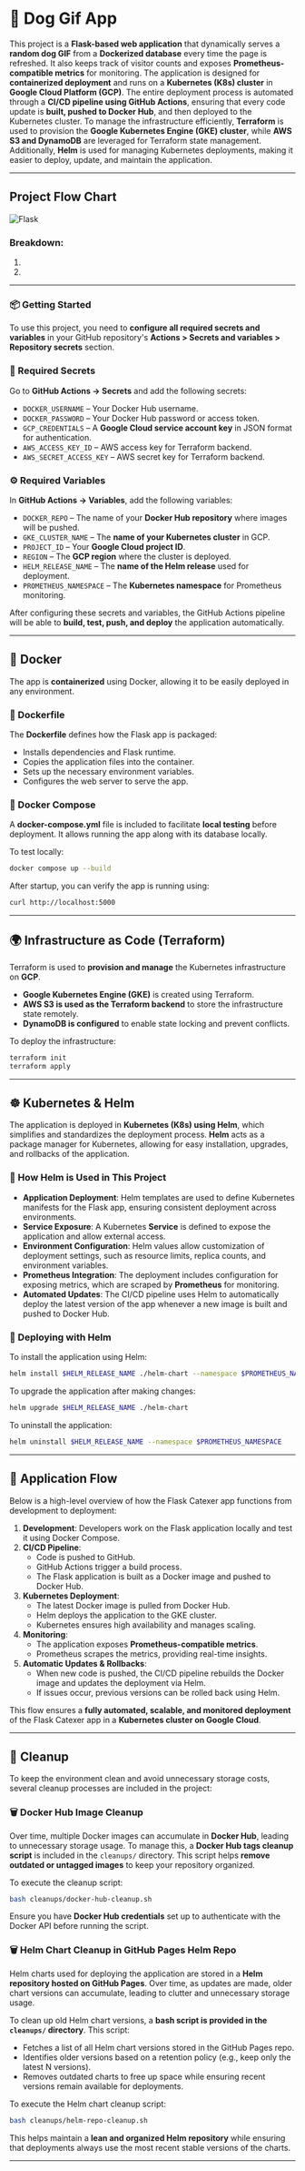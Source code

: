 # 🐶 Dog Gif App  

This project is a **Flask-based web application** that dynamically serves a **random dog GIF** from a **Dockerized database** every time the page is refreshed. It also keeps track of visitor counts and exposes **Prometheus-compatible metrics** for monitoring. The application is designed for **containerized deployment** and runs on a **Kubernetes (K8s) cluster** in **Google Cloud Platform (GCP)**. The entire deployment process is automated through a **CI/CD pipeline using GitHub Actions**, ensuring that every code update is **built, pushed to Docker Hub**, and then deployed to the Kubernetes cluster. To manage the infrastructure efficiently, **Terraform** is used to provision the **Google Kubernetes Engine (GKE) cluster**, while **AWS S3 and DynamoDB** are leveraged for Terraform state management. Additionally, **Helm** is used for managing Kubernetes deployments, making it easier to deploy, update, and maintain the application.  

---
## Project Flow Chart
![Flask](Images/flask.png)
### Breakdown:

1.
2.

---

### 📦 Getting Started  

To use this project, you need to **configure all required secrets and variables** in your GitHub repository's **Actions > Secrets and variables > Repository secrets** section.  

### 🔑 Required Secrets  

Go to **GitHub Actions → Secrets** and add the following secrets:  

- `DOCKER_USERNAME` – Your Docker Hub username.  
- `DOCKER_PASSWORD` – Your Docker Hub password or access token.  
- `GCP_CREDENTIALS` – A **Google Cloud service account key** in JSON format for authentication.  
- `AWS_ACCESS_KEY_ID` – AWS access key for Terraform backend.  
- `AWS_SECRET_ACCESS_KEY` – AWS secret key for Terraform backend.  

### ⚙️ Required Variables  

In **GitHub Actions → Variables**, add the following variables:  

- `DOCKER_REPO` – The name of your **Docker Hub repository** where images will be pushed.  
- `GKE_CLUSTER_NAME` – The **name of your Kubernetes cluster** in GCP.  
- `PROJECT_ID` – Your **Google Cloud project ID**.  
- `REGION` – The **GCP region** where the cluster is deployed.  
- `HELM_RELEASE_NAME` – The **name of the Helm release** used for deployment.  
- `PROMETHEUS_NAMESPACE` – The **Kubernetes namespace** for Prometheus monitoring.  

After configuring these secrets and variables, the GitHub Actions pipeline will be able to **build, test, push, and deploy** the application automatically.  

---

## 🐳 Docker  

The app is **containerized** using Docker, allowing it to be easily deployed in any environment.  

### 🔹 Dockerfile  

The **Dockerfile** defines how the Flask app is packaged:  
- Installs dependencies and Flask runtime.  
- Copies the application files into the container.  
- Sets up the necessary environment variables.  
- Configures the web server to serve the app.  

### 🔹 Docker Compose  

A **docker-compose.yml** file is included to facilitate **local testing** before deployment. It allows running the app along with its database locally.  

To test locally:  

```sh
docker compose up --build
```

After startup, you can verify the app is running using:  

```sh
curl http://localhost:5000
```

---

## 🌍 Infrastructure as Code (Terraform)  

Terraform is used to **provision and manage** the Kubernetes infrastructure on **GCP**.  

- **Google Kubernetes Engine (GKE)** is created using Terraform.  
- **AWS S3 is used as the Terraform backend** to store the infrastructure state remotely.  
- **DynamoDB is configured** to enable state locking and prevent conflicts.  

To deploy the infrastructure:  

```sh
terraform init
terraform apply
```

---

## ☸️ Kubernetes & Helm  

The application is deployed in **Kubernetes (K8s) using Helm**, which simplifies and standardizes the deployment process. **Helm** acts as a package manager for Kubernetes, allowing for easy installation, upgrades, and rollbacks of the application.  

### 🔹 How Helm is Used in This Project  

- **Application Deployment**: Helm templates are used to define Kubernetes manifests for the Flask app, ensuring consistent deployment across environments.  
- **Service Exposure**: A Kubernetes **Service** is defined to expose the application and allow external access.  
- **Environment Configuration**: Helm values allow customization of deployment settings, such as resource limits, replica counts, and environment variables.  
- **Prometheus Integration**: The deployment includes configuration for exposing metrics, which are scraped by **Prometheus** for monitoring.  
- **Automated Updates**: The CI/CD pipeline uses Helm to automatically deploy the latest version of the app whenever a new image is built and pushed to Docker Hub.  

### 🔹 Deploying with Helm  

To install the application using Helm:  

```sh
helm install $HELM_RELEASE_NAME ./helm-chart --namespace $PROMETHEUS_NAMESPACE
```

To upgrade the application after making changes:  

```sh
helm upgrade $HELM_RELEASE_NAME ./helm-chart
```

To uninstall the application:  

```sh
helm uninstall $HELM_RELEASE_NAME --namespace $PROMETHEUS_NAMESPACE
```

---

## 🔄 Application Flow  

Below is a high-level overview of how the Flask Catexer app functions from development to deployment:  

1. **Development**: Developers work on the Flask application locally and test it using Docker Compose.  
2. **CI/CD Pipeline**:  
   - Code is pushed to GitHub.  
   - GitHub Actions trigger a build process.  
   - The Flask application is built as a Docker image and pushed to Docker Hub.  
3. **Kubernetes Deployment**:  
   - The latest Docker image is pulled from Docker Hub.  
   - Helm deploys the application to the GKE cluster.  
   - Kubernetes ensures high availability and manages scaling.  
4. **Monitoring**:  
   - The application exposes **Prometheus-compatible metrics**.  
   - Prometheus scrapes the metrics, providing real-time insights.  
5. **Automatic Updates & Rollbacks**:  
   - When new code is pushed, the CI/CD pipeline rebuilds the Docker image and updates the deployment via Helm.  
   - If issues occur, previous versions can be rolled back using Helm.  

This flow ensures a **fully automated, scalable, and monitored deployment** of the Flask Catexer app in a **Kubernetes cluster on Google Cloud**.  

---

## 🧹 Cleanup  

To keep the environment clean and avoid unnecessary storage costs, several cleanup processes are included in the project:  

### 🗑️ Docker Hub Image Cleanup  

Over time, multiple Docker images can accumulate in **Docker Hub**, leading to unnecessary storage usage. To manage this, a **Docker Hub tags cleanup script** is included in the `cleanups/` directory. This script helps **remove outdated or untagged images** to keep your repository organized.  

To execute the cleanup script:  

```sh
bash cleanups/docker-hub-cleanup.sh
```

Ensure you have **Docker Hub credentials** set up to authenticate with the Docker API before running the script.  

### 🗑️ Helm Chart Cleanup in GitHub Pages Helm Repo  

Helm charts used for deploying the application are stored in a **Helm repository hosted on GitHub Pages**. Over time, as updates are made, older chart versions can accumulate, leading to clutter and unnecessary storage usage.  

To clean up old Helm chart versions, a **bash script is provided in the `cleanups/` directory**. This script:  

- Fetches a list of all Helm chart versions stored in the GitHub Pages repo.  
- Identifies older versions based on a retention policy (e.g., keep only the latest N versions).  
- Removes outdated charts to free up space while ensuring recent versions remain available for deployments.  

To execute the Helm chart cleanup script:  

```sh
bash cleanups/helm-repo-cleanup.sh
```

This helps maintain a **lean and organized Helm repository** while ensuring that deployments always use the most recent stable versions of the charts.  

---

